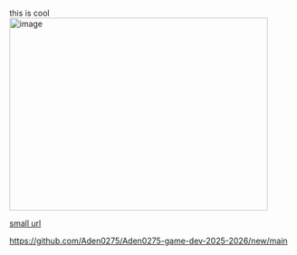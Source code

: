 this is cool
<img width="456" height="341" alt="image" src="https://github.com/user-attachments/assets/9083316d-ff80-4cc3-a994-f6d757aa5ccd](https://image2url.com/images/1757090390276-6bcd0fca-7181-4ecd-8096-74287d8abf40.webp" />



[small url](https://github.com/Aden0275/Aden0275-game-dev-2025-2026/new/main)


https://github.com/Aden0275/Aden0275-game-dev-2025-2026/new/main
